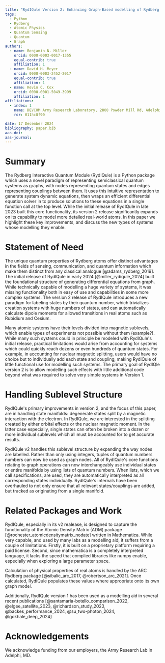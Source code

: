 ```yaml
---
title: "RydIQule Version 2: Enhancing Graph-Based modelling of Rydberg atoms"
tags:
  - Python
  - Rydberg
  - Atomic Physics
  - Quantum Sensing
  - Quantum
  - Graph
authors:
  - name: Benjamin N. Miller
    orcid: 0000-0003-0017-1355
    equal-contrib: true
    affiliation: 1 
  - name: David H. Meyer
    orcid: 0000-0003-2452-2017
    equal-contrib: true
    affiliation: 1
  - name: Kevin C. Cox
    orcid: 0000-0001-5049-3999
    affiliation: 1
affiliations:
  - index: 1
    name: DEVCOM Army Research Laboratory, 2800 Powder Mill Rd, Adelphi, MD, 20783, USA
    ror: 011hc8f90

date: 17 December 2024
bibliography: paper.bib
aas-doi: 
aas-journal:
---
```

# Summary

The Rydberg Interactive Quantum Module (RydIQule) is a Python package which uses a novel paradigm of representing semiclassical quantum systems as graphs,
with nodes representing quantum states and edges representing couplings between them.
It uses this intuitive representation to generate system dynamic equations,
then wraps an efficient differential equation solver in to produce solutions to these equations in a single function call at the top level.
While the initial release of RydIQule in late 2023 built this core functionality,
its version 2 release significantly expands on its capability to model more detailed real-world atoms.
In this paper we highlight these key improvements,
and discuss the new types of systems whose modelling they enable.

# Statement of Need

The unique quantum properties of Rydberg atoms offer distinct advantages in the fields of sensing, communication,
and quantum information which make them distinct from any classical analogue [@adams_rydberg_2019].
The initial release of RydIQule in early 2024 [@miller_rydiqule_2024] built the foundational structure of generating differential equations from graph.
While technically capable of modelling a huge variety of systems,
it was missing functionality both in easy of use and capabilities in some more complex systems.
The version 2 release of RydIQule introduces a new paradigm for labeling states by their quantum number,
which trivializes creation systems with huge numbers of states,
and can automatically calculate dipole moments for allowed transitions in real atoms such as Rubidium and Cesium. 

Many atomic systems have their levels divided into magnetic sublevels, which enable types of experiments not possible without them (example?).
While many such systems could in principle be modeled with RydIQule's initial release,
practical limitations would arise from accounting for systems which could quickly reach dozens or even hundreds of quantum states.
For example, in accounting for nuclear magnetic splitting,
users would have no choice but to individually add each state and coupling,
making RydIQule of little functional use for modelling such systems.
The primary goal of RydIQle version 2 is to allow modelling such effects with little additional code beyond what was required to solve very simple systems in Version 1. 

# Handling Sublevel Structure

RydIQule's primary improvements in version 2, and the focus of this paper,
are in handling state manifolds: degenerate states split by a magnetic interaction with the electron.
In RydIQule, we are interested in the splitting created by either orbital effects or the nuclear magnetic moment.
In the latter case especially, single states can often be broken into a dozen or more individual sublevels which all must be accounted for to get accurate results. 

RydIQule v2 handles this sublevel structure by expanding the way nodes are labelled.
Rather than only using integers, tuples of quantum numbers numbers can now be used as graph nodes.
All of RydIQule's core functions relating to graph operations can now interchangeably use individual states or entire manifolds by using lists of quantum numbers.
When lists, which we call specifications, are used, they are automatically interpreted as all corresponding states individually.
RydIQule's internals have been overhauled to not only ensure that all relevant states/couplings are added, but tracked as originating from a single manifold.

# Related Packages and Work

RydIQule, especially in its v2 realease, is designed to capture the functionality of the Atomic Density Matrix (ADM) package [@rochester_atomicdensitymatrix_nodate] written in Mathematica.
While very capable, and used by many labs as a modelling aid, it suffers from a couple of limitations.
Firstly, it is built on a proprietary platform requiring a paid license. Second, since mathematica is a completely interpreted language,
it lacks the speed that complied libraries like numpy enable, especially when exploring a large parameter space.

Calculation of physical properties of real atoms is handled by the ARC Rydberg package [@sibalic_arc_2017, @robertson_arc_2021].
Once calculated, RydIQule populates these values where appropriate onto its own graph model.

Additionally, RydIQule version 1 has been used as a modelling aid in several recent publications [@santamaria-botello_comparison_2022, @elgee_satellite_2023, @richardson_study_2023, @backes_performance_2024, @su_two-photon_2024, @gokhale_deep_2024]

# Acknowledgements

We acknowledge funding from our employers, the Army Research Lab in Adelphi, MD.